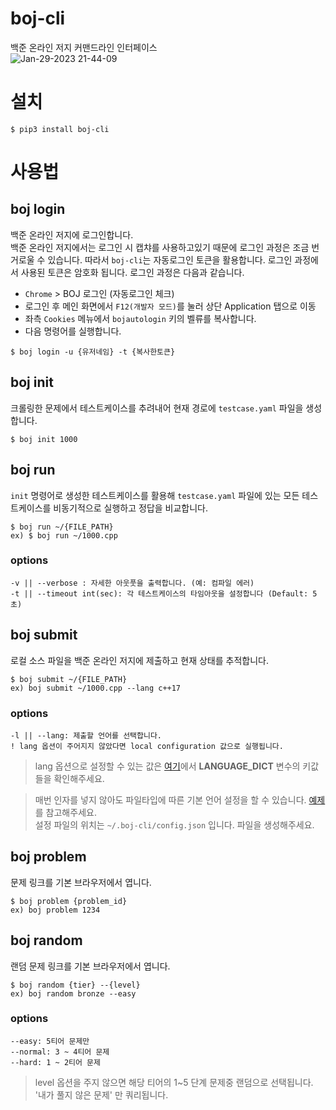 # boj-cli

백준 온라인 저지 커맨드라인 인터페이스  
![Jan-29-2023 21-44-09](https://user-images.githubusercontent.com/45588457/215326994-7df5f0bd-1330-423a-981a-0d3e7e57da03.gif)



# 설치
`$ pip3 install boj-cli`

# 사용법

## boj login
백준 온라인 저지에 로그인합니다.  
백준 온라인 저지에서는 로그인 시 캡챠를 사용하고있기 때문에 로그인 과정은 조금 번거로울 수 있습니다. 
따라서 `boj-cli`는 자동로그인 토큰을 활용합니다. 로그인 과정에서 사용된 토큰은 암호화 됩니다.
로그인 과정은 다음과 같습니다.

- `Chrome` > BOJ 로그인 (자동로그인 체크)
- 로그인 후 메인 화면에서 `F12(개발자 모드)`를 눌러 상단 Application 탭으로 이동
- 좌측 `Cookies` 메뉴에서 `bojautologin` 키의 벨류를 복사합니다.
- 다음 명령어를 실행합니다.

`$ boj login -u {유저네임} -t {복사한토큰}`

## boj init
크롤링한 문제에서 테스트케이스를 추려내어 현재 경로에 `testcase.yaml` 파일을 생성합니다.

`$ boj init 1000`

## boj run
`init` 명령어로 생성한 테스트케이스를 활용해 `testcase.yaml` 파일에 있는 모든 테스트케이스를 비동기적으로 실행하고
정답을 비교합니다.

```
$ boj run ~/{FILE_PATH}
ex) $ boj run ~/1000.cpp
```
### options
```
-v || --verbose : 자세한 아웃풋을 출력합니다. (예: 컴파일 에러)  
-t || --timeout int(sec): 각 테스트케이스의 타임아웃을 설정합니다 (Default: 5초)
```

## boj submit
로컬 소스 파일을 백준 온라인 저지에 제출하고 현재 상태를 추적합니다.
```
$ boj submit ~/{FILE_PATH}
ex) boj submit ~/1000.cpp --lang c++17
```
### options
```
-l || --lang: 제출할 언어를 선택합니다.
! lang 옵션이 주어지지 않았다면 local configuration 값으로 실행됩니다.
```
> lang 옵션으로 설정할 수 있는 값은 [여기](https://github.com/xvzc/boj-cli/blob/main/boj/core/__init__.py#L12)에서 **LANGUAGE_DICT** 변수의 키값들을 확인해주세요.  
 
> 매번 인자를 넣지 않아도 파일타입에 따른 기본 언어 설정을 할 수 있습니다.
> [예제](https://github.com/xvzc/boj-cli/blob/main/config_example.json)를 참고해주세요.  
> 설정 파일의 위치는 `~/.boj-cli/config.json` 입니다. 파일을 생성해주세요.


## boj problem
문제 링크를 기본 브라우저에서 엽니다.
```
$ boj problem {problem_id}
ex) boj problem 1234
```

## boj random
랜덤 문제 링크를 기본 브라우저에서 엽니다.
```
$ boj random {tier} --{level}
ex) boj random bronze --easy
```
### options
```
--easy: 5티어 문제만
--normal: 3 ~ 4티어 문제
--hard: 1 ~ 2티어 문제
```
> level 옵션을 주지 않으면 해당 티어의 1~5 단계 문제중 랜덤으로 선택됩니다.  
> '내가 풀지 않은 문제' 만 쿼리됩니다.
